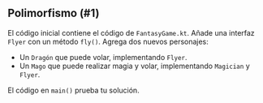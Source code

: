 ## Polimorfismo (#1)

El código inicial contiene el código de `FantasyGame.kt`. Añade una interfaz `Flyer` con un método `fly()`. Agrega dos nuevos personajes:

- Un `Dragón` que puede volar, implementando `Flyer`.
- Un `Mago` que puede realizar magia y volar, implementando `Magician` y `Flyer`.

El código en `main()` prueba tu solución.